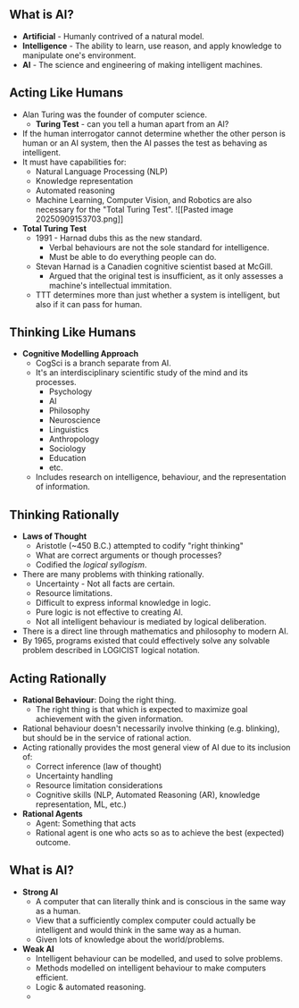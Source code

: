 ## What is AI?
- **Artificial** - Humanly contrived of a natural model.
- **Intelligence** - The ability to learn, use reason, and apply knowledge to manipulate one's environment.
- **AI** - The science and engineering of making intelligent machines.
## Acting Like Humans
- Alan Turing was the founder of computer science.
	- **Turing Test** - can you tell a human apart from an AI?
- If the human interrogator cannot determine whether the other person is human or an AI system, then the AI passes the test as behaving as intelligent.
- It must have capabilities for:
	- Natural Language Processing (NLP)
	- Knowledge representation
	- Automated reasoning
	- Machine Learning, Computer Vision, and Robotics are also necessary for the "Total Turing Test".
![[Pasted image 20250909153703.png]]
- **Total Turing Test**
	- 1991 - Harnad dubs this as the new standard.
		- Verbal behaviours are not the sole standard for intelligence.
		- Must be able to do everything people can do.
	- Stevan Harnad is a Canadien cognitive scientist based at McGill.
		- Argued that the original test is insufficient, as it only assesses a machine's intellectual immitation.
	- TTT determines more than just whether a system is intelligent, but also if it can pass for human.
## Thinking Like Humans
- **Cognitive Modelling Approach**
	- CogSci is a branch separate from AI.
	- It's an interdisciplinary scientific study of the mind and its processes.
		- Psychology
		- AI
		- Philosophy
		- Neuroscience
		- Linguistics
		- Anthropology
		- Sociology
		- Education
		- etc.
	- Includes research on intelligence, behaviour, and the representation of information.
## Thinking Rationally
- **Laws of Thought**
	- Aristotle (~450 B.C.) attempted to codify "right thinking"
	- What are correct arguments or though processes?
	- Codified the *logical syllogism*.
- There are many problems with thinking rationally.
	- Uncertainty - Not all facts are certain.
	- Resource limitations.
	- Difficult to express informal knowledge in logic.
	- Pure logic is not effective to creating AI.
	- Not all intelligent behaviour is mediated by logical deliberation.
- There is a direct line through mathematics and philosophy to modern AI.
- By 1965, programs existed that could effectively solve any solvable problem described in LOGICIST logical notation.
## Acting Rationally
- **Rational Behaviour**: Doing the right thing.
	- The right thing is that which is expected to maximize goal achievement with the given information.
- Rational behaviour doesn't necessarily involve thinking (e.g. blinking), but should be in the service of rational action.
- Acting rationally provides the most general view of AI due to its inclusion of:
	- Correct inference (law of thought)
	- Uncertainty handling
	- Resource limitation considerations
	- Cognitive skills (NLP, Automated Reasoning (AR), knowledge representation, ML, etc.)
- **Rational Agents**
	- Agent: Something that acts
	- Rational agent is one who acts so as to achieve the best (expected) outcome.
## What is AI?
- **Strong AI**
	- A computer that can literally think and is conscious in the same way as a human.
	- View that a sufficiently complex computer could actually be intelligent and would think in the same way as a human.
	- Given lots of knowledge about the world/problems.
- **Weak AI**
	- Intelligent behaviour can be modelled, and used to solve problems.
	- Methods modelled on intelligent behaviour to make computers efficient.
	- Logic & automated reasoning.
	- 
